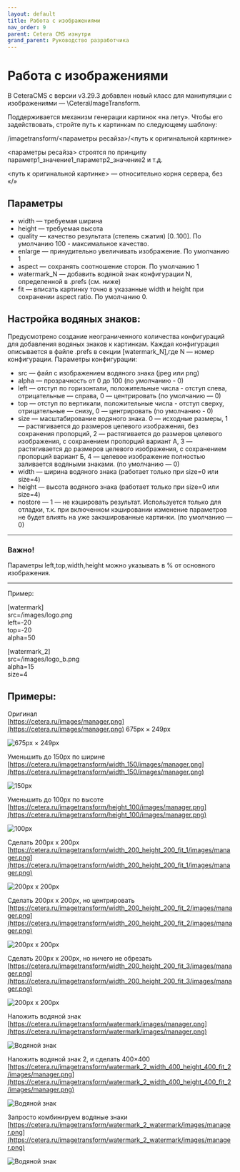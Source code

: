 ```yaml
---
layout: default
title: Работа с изображениями
nav_order: 9
parent: Cetera CMS изнутри
grand_parent: Руководство разработчика
---
```


# Работа с изображениями

В CeteraCMS с версии v3.29.3 добавлен новый класс для манипуляции с изображениями — \Cetera\ImageTransform.

Поддерживается механизм генерации картинок «на лету». Чтобы его задействовать, стройте путь к картинкам по следующему шаблону:

/imagetransform/\<параметры ресайза>/\<путь к оригинальной картинке>

\<параметры ресайза> строятся по принципу параметр1_значение1_параметр2_значение2 и т.д.

\<путь к оригинальной картинке> — относительно корня сервера, без «/»

## Параметры

* width — требуемая ширина
* height — требуемая высота
* quality — качество результата (степень сжатия) [0..100]. По умолчанию 100 - максимальное качество.
* enlarge — принудительно увеличивать изображение. По умолчанию 1
* aspect — сохранять соотношение сторон. По умолчанию 1
* watermark_N — добавить водяной знак конфигурации N, определенной в .prefs (см. ниже)
* fit — вписать картинку точно в указанные width и height при сохранении aspect ratio. По умолчанию 0.

## Настройка водяных знаков:

Предусмотрено создание неограниченного количества конфигураций для добавления водяных знаков к картинкам. Каждая конфигурация описывается в файле .prefs в секции [watermark_N],где N — номер конфигурации. Параметры конфигурации:

* src — файл с изображением водяного знака (jpeg или png)
* alpha — прозрачность от 0 до 100 (по умолчанию - 0)
* left — отступ по горизонтали, положительные числа - отступ слева, отрицательные — справа, 0 — центрировать (по умолчанию — 0)
* top — отступ по вертикали, положительные числа - отступ сверху, отрицательные — снизу, 0 — центрировать (по умолчанию - 0)
* size — масштабирование водяного знака. 0 — исходные размеры, 1 — растягивается до размеров целевого изображения, без сохранения пропорций, 2 — растягивается до размеров целевого изображения, с сохранением пропорций вариант А, 3 — растягивается до размеров целевого изображения, с сохранением пропорций вариант Б, 4 — целевое изображение полностью заливается водяными знаками. (по умолчанию — 0)
* width — ширина водяного знака (работает только при size=0 или size=4)
* height — высота водяного знака (работает только при size=0 или size=4)
* nostore — 1 — не кэшировать результат. Используется только для отладки, т.к. при включенном кэшировании изменение параметров не будет влиять на уже закэшированные картинки. (по умолчанию — 0)

---
### Важно!

Параметры left,top,width,height можно указывать в % от основного изображения.

---

Пример:

[watermark]  
src=/images/logo.png  
left=-20  
top=-20  
alpha=50

[watermark_2]  
src=/images/logo_b.png  
alpha=15  
size=4

## Примеры:

Оригинал  
[https://cetera.ru/images/manager.png](https://cetera.ru/images/manager.png) 675px × 249px

![675px × 249px](https://cetera.ru/images/manager.png)

Уменьшить до 150px по ширине  
[https://cetera.ru/imagetransform/width_150/images/manager.png](https://cetera.ru/imagetransform/width_150/images/manager.png)

![150px](https://cetera.ru/imagetransform/width_150/images/manager.png)

Уменьшить до 100px по высоте  
[https://cetera.ru/imagetransform/height_100/images/manager.png](https://cetera.ru/imagetransform/height_100/images/manager.png)

![100px](https://cetera.ru/imagetransform/height_100/images/manager.png)

Сделать 200px x 200px  
[https://cetera.ru/imagetransform/width_200_height_200_fit_1/images/manager.png](https://cetera.ru/imagetransform/width_200_height_200_fit_1/images/manager.png)

![200px x 200px](https://cetera.ru/imagetransform/width_200_height_200_fit_1/images/manager.png)

Сделать 200px x 200px, но центрировать  
[https://cetera.ru/imagetransform/width_200_height_200_fit_2/images/manager.png](https://cetera.ru/imagetransform/width_200_height_200_fit_2/images/manager.png)

![200px x 200px](https://cetera.ru/imagetransform/width_200_height_200_fit_2/images/manager.png)

Сделать 200px x 200px, но ничего не обрезать    
[https://cetera.ru/imagetransform/width_200_height_200_fit_3/images/manager.png](https://cetera.ru/imagetransform/width_200_height_200_fit_3/images/manager.png)

![200px x 200px](https://cetera.ru/imagetransform/width_200_height_200_fit_3/images/manager.png)

Наложить водяной знак  
[https://cetera.ru/imagetransform/watermark/images/manager.png](https://cetera.ru/imagetransform/watermark/images/manager.png)

![Водяной знак](https://cetera.ru/imagetransform/watermark/images/manager.png)

Наложить водяной знак 2, и сделать 400×400  
[https://cetera.ru/imagetransform/watermark_2_width_400_height_400_fit_2/images/manager.png](https://cetera.ru/imagetransform/watermark_2_width_400_height_400_fit_2/images/manager.png)

![Водяной знак](https://cetera.ru/imagetransform/watermark_2_width_400_height_400_fit_2/images/manager.png)

Запросто комбинируем водяные знаки  
[https://cetera.ru/imagetransform/watermark_2_watermark/images/manager.png](https://cetera.ru/imagetransform/watermark_2_watermark/images/manager.png)

![Водяной знак](https://cetera.ru/imagetransform/watermark_2_watermark/images/manager.png)